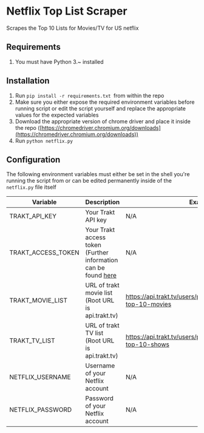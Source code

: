 # Netflix Top List Scraper
Scrapes the Top 10 Lists for Movies/TV for US netflix

## Requirements
1. You must have Python 3.~ installed

## Installation
1. Run `pip install -r requirements.txt `from within the repo
2. Make sure you either expose the required environment variables before running script or edit the script yourself and replace the appropriate values for the expected variables
4. Download the appropriate version of chrome driver and place it inside the repo ([https://chromedriver.chromium.org/downloads](https://chromedriver.chromium.org/downloads))
4. Run `python netflix.py` 

## Configuration
The following environment variables must either be set in the shell you're running the script from or can be edited permanently inside of the `netflix.py` file itself

|Variable  |Description  | Example
|--|--|--|
|TRAKT_API_KEY  |Your Trakt API key  | N/A	|
|TRAKT_ACCESS_TOKEN | Your Trakt access token (Further information can be found [here]([https://trakt.docs.apiary.io/#](https://trakt.docs.apiary.io/#))| N/A
|TRAKT_MOVIE_LIST | URL of trakt movie list (Root URL is api.trakt.tv) | https://api.trakt.tv/users/painbringer112/lists/netflix-top-10-movies
|TRAKT_TV_LIST | URL of trakt TV list (Root URL is api.trakt.tv) | https://api.trakt.tv/users/painbringer112/lists/netflix-top-10-shows |
|NETFLIX_USERNAME | Username of your Netflix account | N/A
|NETFLIX_PASSWORD | Password of your Netflix account | N/A


